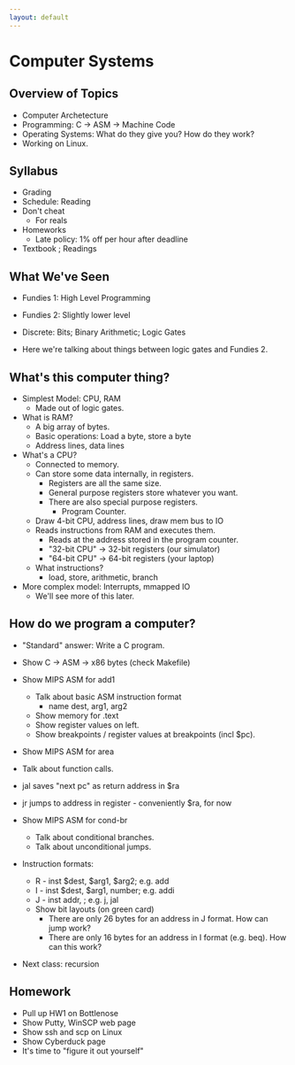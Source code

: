 ```yaml
---
layout: default
---
```


# Computer Systems

## Overview of Topics

- Computer Archetecture
- Programming: C -> ASM -> Machine Code
- Operating Systems: What do they give you? How do they work?
- Working on Linux.

## Syllabus

- Grading
- Schedule: Reading
- Don't cheat
  - For reals
- Homeworks
  - Late policy: 1% off per hour after deadline
- Textbook ; Readings

## What We've Seen

- Fundies 1: High Level Programming
- Fundies 2: Slightly lower level
- Discrete: Bits; Binary Arithmetic; Logic Gates

- Here we're talking about things between logic gates and Fundies 2.

## What's this computer thing?

 - Simplest Model: CPU, RAM
   - Made out of logic gates.
 - What is RAM?
    - A big array of bytes.
    - Basic operations: Load a byte, store a byte
    - Address lines, data lines
 - What's a CPU?
   - Connected to memory.
   - Can store some data internally, in registers.
     - Registers are all the same size.
     - General purpose registers store whatever you want.
     - There are also special purpose registers.
       - Program Counter.
   - Draw 4-bit CPU, address lines, draw mem bus to IO
   - Reads instructions from RAM and executes them.
     - Reads at the address stored in the program counter.
     - "32-bit CPU" -> 32-bit registers (our simulator)
     - "64-bit CPU" -> 64-bit registers (your laptop)
   - What instructions?
     - load, store, arithmetic, branch
 - More complex model: Interrupts, mmapped IO
   - We'll see more of this later.

## How do we program a computer?

 - "Standard" answer: Write a C program.
 - Show C -> ASM -> x86 bytes (check Makefile)

 - Show MIPS ASM for add1
   - Talk about basic ASM instruction format
     - name dest, arg1, arg2
   - Show memory for .text
   - Show register values on left.
   - Show breakpoints / register values at breakpoints (incl $pc).

 - Show MIPS ASM for area
  - Talk about function calls.
   - jal saves "next pc" as return address in $ra
   - jr jumps to address in register - conveniently $ra, for now

 - Show MIPS ASM for cond-br
   - Talk about conditional branches.
   - Talk about unconditional jumps.

 - Instruction formats:
   - R - inst $dest, $arg1, $arg2; e.g. add
   - I - inst $dest, $arg1, number; e.g. addi
   - J - inst addr, ; e.g. j, jal
   - Show bit layouts (on green card)
     - There are only 26 bytes for an address in J format. How can jump work?
     - There are only 16 bytes for an address in I format (e.g. beq). How can this work?

 - Next class: recursion

## Homework

 - Pull up HW1 on Bottlenose
 - Show Putty, WinSCP web page
 - Show ssh and scp on Linux
 - Show Cyberduck page
 - It's time to "figure it out yourself"

